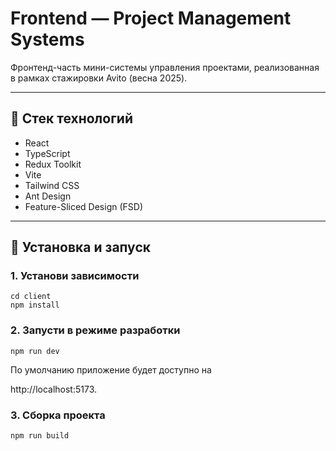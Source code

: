 # Frontend — Project Management Systems

Фронтенд-часть мини-системы управления проектами, реализованная в рамках стажировки Avito (весна 2025).

---
## 🚀 Стек технологий

- React
- TypeScript
- Redux Toolkit
- Vite
- Tailwind CSS
- Ant Design
- Feature-Sliced Design (FSD)

---

## 🔧 Установка и запуск

### 1. Установи зависимости

```
cd client
npm install
```

### 2. Запусти в режиме разработки

```
npm run dev
```

По умолчанию приложение будет доступно на 

http://localhost:5173.

### 3. Сборка проекта
```
npm run build
```



